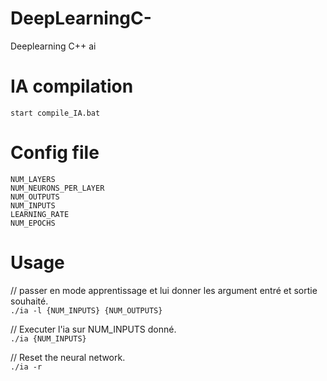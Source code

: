 # DeepLearningC-
Deeplearning C++ ai

# IA compilation
`start compile_IA.bat` 

# Config file

```
NUM_LAYERS  
NUM_NEURONS_PER_LAYER  
NUM_OUTPUTS  
NUM_INPUTS  
LEARNING_RATE  
NUM_EPOCHS 
``` 

# Usage

// passer en mode apprentissage et lui donner les argument entré et sortie souhaité.  
`./ia -l {NUM_INPUTS} {NUM_OUTPUTS} `  
  
// Executer l'ia sur NUM_INPUTS donné.  
`./ia {NUM_INPUTS}`                       
  
// Reset the neural network.  
`./ia -r   `                             


